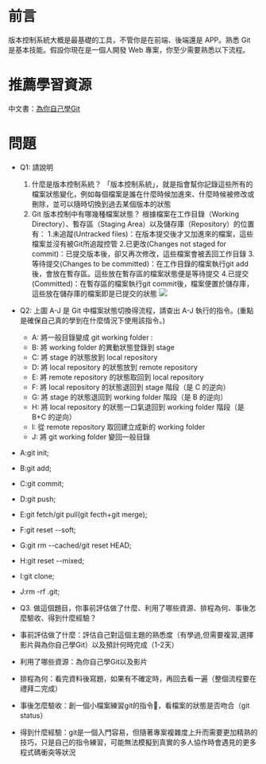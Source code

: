 # 前言
版本控制系統大概是最基礎的工具，不管你是在前端、後端還是 APP。熟悉 Git 是基本技能。假設你現在是一個人開發 Web 專案，你至少需要熟悉以下流程。

# 推薦學習資源
中文書：[為你自己學Git](https://gitbook.tw/)

# 問題
- Q1: 請說明
    1. 什麼是版本控制系統？
    「版本控制系統」，就是指會幫你記錄這些所有的檔案狀態變化，例如每個檔案是誰在什麼時候加進來、什麼時候被修改或刪除，並可以隨時切換到過去某個版本的狀態
    2. Git 版本控制中有哪幾種檔案狀態？
    根據檔案在工作目錄（Working Directory）、暫存區（Staging Area）以及儲存庫（Repository）的位置有：
     1.未追蹤(Untracked files)：在版本提交後才又加進來的檔案，這些檔案並沒有被Git所追蹤控管
     2.已更改(Changes not staged for commit)：已提交版本後，卻又再次修改，這些檔案會被丟回工作目錄
     3.等待提交(Changes to be committed)：在工作目錄的檔案執行git add後，會放在暫存區。這些放在暫存區的檔案狀態便是等待提交
     4.已提交(Committed)：在暫存區的檔案執行git commit後，檔案便置於儲存庫，這些放在儲存庫的檔案即是已提交的狀態
![](https://i.imgur.com/hZoDAPf.png)
- Q2: 上圖 A-J 是 Git 中檔案狀態切換得流程，請查出 A-J 執行的指令。(重點是確保自己真的學到在什麼情況下使用該指令。)
    - A: 將一般目錄變成 git working folder :
	- B: 將 working folder 的異動狀態登錄到 stage
	- C: 將 stage 的狀態放到 local repository
    - D: 將 local repository 的狀態放到 remote repository
    - E: 將 remote repository 的狀態取回到 local repository
    - F: 將 local repository 的狀態退回到 stage 階段（是 C 的逆向）
    - G: 將 stage 的狀態退回到 working folder 階段（是 B 的逆向）
    - H: 將 local repository 的狀態一口氣退回到 working folder 階段（是 B+C 的逆向）
    - I: 從 remote repository 取回建立成新的 working folder
    - J: 將 git working folder 變回一般目錄

- A:git init;
- B:git add;
- C:git commit;
- D:git push;
- E:git fetch/git pull(git fecth+git merge);
- F:git reset --soft; 
- G:git rm --cached/git reset HEAD;
- H:git reset --mixed;
- I:git clone;
- J:rm -rf .git;
- Q3. 做這個題目，你事前評估做了什麼、利用了哪些資源、排程為何、事後怎麼驗收、得到什麼經驗？
- 事前評估做了什麼：評估自己對這個主題的熟悉度（有學過,但需要複習,選擇影片與為你自己學Git）以及預計何時完成（1-2天）
- 利用了哪些資源：為你自己學Git以及影片
- 排程為何：看完資料後寫題，如果有不確定時，再回去看一遍（整個流程要在禮拜二完成）
- 事後怎麼驗收：創一個小檔案練習git的指令，看檔案的狀態是否吻合（git status）
- 得到什麼經驗：git是一個入門容易，但隨著專案複雜度上升而需要更加精熟的技巧，只是自己的指令練習，可能無法模擬到真實的多人協作時會遇見的更多程式碼衝突等狀況
